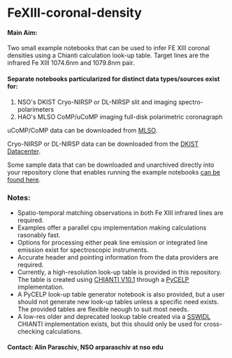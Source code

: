 # FeXIII-coronal-density 

#### **Main Aim:** 
Two small example notebooks that can be used to infer FE XIII coronal densities using a Chianti calculation look-up table. Target lines are the infrared Fe XIII 1074.6nm and 1079.8nm pair. 

#### Separate notebooks particularized for distinct data types/sources exist for:

1. NSO's DKIST Cryo-NIRSP or DL-NIRSP slit and imaging spectro-polarimeters
2. HAO's MLSO CoMP/uCoMP imaging full-disk polarimetric coronagraph

uCoMP/CoMP data can be downloaded from [MLSO](https://mlso.hao.ucar.edu/mlso_data_calendar.php?calinst=ucomp).

Cryo-NIRSP or DL-NIRSP data can be downloaded from the [DKIST Datacenter](https://dkist.data.nso.edu/).

Some sample data that can be downloaded and unarchived directly into your repository clone that enables running the example notebooks [can be found here](). 

### **Notes:**
- Spatio-temporal matching observations in both Fe XIII infrared lines are required.  
- Examples offer a parallel cpu implementation making calculations rasonably fast.
- Options for processing either peak line emission or integrated line emission exist for spectroscopic instruments.
- Accurate header and pointing information from the data providers are required.
- Currently, a high-resolution look-up table is provided in this repository. The table is created using [CHIANTI V10.1](https://download.chiantidatabase.org/CHIANTI_10.1_database.tar.gz) through a [PyCELP](https://github.com/tschad/pycelp) implementation.
- A PyCELP look-up table generator notebook is also provided, but a user should not generate new look-up tables unless a specific need exists. The provided tables are flexible neough to suit most needs.
- A low-res older and deprecated lookup table created via a [SSWIDL](https://www.mssl.ucl.ac.uk/surf/sswdoc/solarsoft/ssw_setup.html) CHIANTI implementation exists, but this should only be used for cross-checking calculations. 

#### **Contact:** Alin Paraschiv, NSO arparaschiv at nso edu

